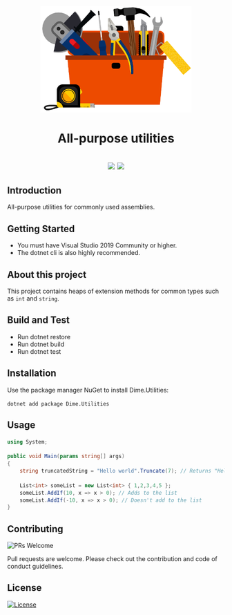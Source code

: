 <p align="center"><img src="assets/logo.png?raw=true" width="350" alt="Logo"></p>

<h1 align="center">
All-purpose utilities
</p>

<p align="center">
<img src="https://dev.azure.com/dimenicsbe/Utilities/_apis/build/status/dimenics.utilities?branchName=master" />
<img src="https://img.shields.io/azure-devops/coverage/dimenicsbe/Utilities/172/master" />
</p>

## Introduction

All-purpose utilities for commonly used assemblies.

## Getting Started

- You must have Visual Studio 2019 Community or higher.
- The dotnet cli is also highly recommended.

## About this project

This project contains heaps of extension methods for common types such as `int` and `string`.

## Build and Test

- Run dotnet restore
- Run dotnet build
- Run dotnet test

## Installation

Use the package manager NuGet to install Dime.Utilities:

`dotnet add package Dime.Utilities`

## Usage

```csharp
using System;

public void Main(params string[] args)
{
    string truncatedString = "Hello world".Truncate(7); // Returns "Hello w";

    List<int> someList = new List<int> { 1,2,3,4,5 };
    someList.AddIf(10, x => x > 0); // Adds to the list
    someList.AddIf(-10, x => x > 0); // Doesn't add to the list
}
```

## Contributing

![PRs Welcome](https://img.shields.io/badge/PRs-welcome-brightgreen.svg?style=flat-square)

Pull requests are welcome. Please check out the contribution and code of conduct guidelines.

## License

[![License](http://img.shields.io/:license-mit-blue.svg?style=flat-square)](http://badges.mit-license.org)
